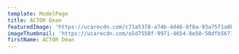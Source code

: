 ```yaml
---
template: ModelPage
title: ACTOR Dean
featuredImage: 'https://ucarecdn.com/c71a5378-a74b-4d46-8f8a-93a75f1a8be3/'
imageThumbnail: 'https://ucarecdn.com/a5d7558f-9971-4654-8e50-50dfb5671f8d/'
firstName: ACTOR Dean
---
```


